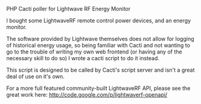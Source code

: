 PHP Cacti poller for Lightwave RF Energy Monitor

I bought some LightwaveRF remote control power devices, and an energy monitor. 

The software provided by Lightwave themselves does not allow for logging of historical energy usage, so being familiar with Cacti and not wanting to go to the trouble of writing my own web frontend (or having any of the necessary skill to do so) I wrote a cacti script to do it instead.

This script is designed to be called by Cacti's script server and isn't a great deal of use on it's own.

For a more full featured community-built LightwaveRF API, please see the great work here: http://code.google.com/p/lightwaverf-openapi/